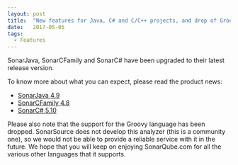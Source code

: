 ```yaml
---
layout: post
title:  "New features for Java, C# and C/C++ projects, and drop of Groovy support"
date:   2017-05-05
tags:
  - Features
---
```


SonarJava, SonarCFamily and SonarC# have been upgraded to their latest release version.

To know more about what you can expect, please read the product
news:
- [SonarJava 4.9](https://www.sonarsource.com/resources/product-news/2017/05/2017-05-05-SonarJava-4-9-released.html)
- [SonarCFamily 4.8](https://www.sonarsource.com/resources/product-news/2017/05/2017-05-05-SonarCFamily-4-8-released.html)
- [SonarC# 5.10](https://www.sonarsource.com/resources/product-news/2017/05/2017-05-05-SonarCsharp-5-10-released.html)

Please also note that the support for the Groovy language has been dropped. SonarSource
does not develop this analyzer (this is a community one), so we would not be able to provide
a reliable service with it in the future. We hope that you will keep on enjoying SonarQube.com
for all the various other languages that it supports.
